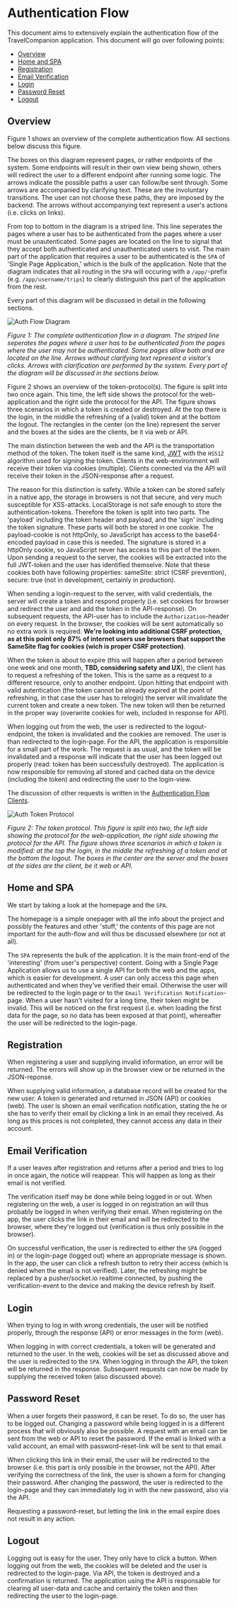 # Authentication Flow

This document aims to extensively explain the authentication flow of the TravelCompanion application. This document will go over following points:

* [Overview](https://github.com/iw-dbti-2016/travel-companion-web/blob/master/docs/flow/auth-flow.md#overview)
* [Home and SPA](https://github.com/iw-dbti-2016/travel-companion-web/blob/master/docs/flow/auth-flow.md#home-and-spa)
* [Registration](https://github.com/iw-dbti-2016/travel-companion-web/blob/master/docs/flow/auth-flow.md#registration)
* [Email Verification](https://github.com/iw-dbti-2016/travel-companion-web/blob/master/docs/flow/auth-flow.md#email-verification)
* [Login](https://github.com/iw-dbti-2016/travel-companion-web/blob/master/docs/flow/auth-flow.md#login)
* [Password Reset](https://github.com/iw-dbti-2016/travel-companion-web/blob/master/docs/flow/auth-flow.md#password-reset)
* [Logout](https://github.com/iw-dbti-2016/travel-companion-web/blob/master/docs/flow/auth-flow.md#logout)

## Overview

Figure 1 shows an overview of the complete authentication flow. All sections below discuss this figure.

The boxes on this diagram represent pages, or rather endpoints of the system. Some endpoints will result in their own view being shown, others will redirect the user to a different endpoint after running some logic. The arrows indicate the possible paths a user can follow/be sent through. Some arrows are accompanied by clarifying text. These are the involuntary transitions. The user can not choose these paths, they are imposed by the backend. The arrows without accompanying text represent a user's actions (i.e. clicks on links).

From top to bottom in the diagram is a striped line. This line seperates the pages where a user has to be authenticated from the pages where a user must be unautenticated. Some pages are located on the line to signal that they accept both authenticated and unauthenticated users to visit. The main part of the application that requires a user to be authenticated is the `SPA` of 'Single Page Application,' which is the bulk of the application. Note that the diagram indicates that all routing in the `SPA` will occuring with a `/app/`-prefix (e.g. `/app/username/trips`) to clearly distinguish this part of the application from the rest.

Every part of this diagram will be discussed in detail in the following sections.

![Auth Flow Diagram](./../resources/diagrams/authentication-flow-diagram.png)

*Figure 1: The complete authentication flow in a diagram. The striped line seperates the pages where a user has to be authenticated from the pages where the user may not be authenticated. Some pages allow both and are located on the line. Arrows without clarifying text represent a visitor's clicks. Arrows with clarification are performed by the system. Every part of the diagram will be discussed in the sections below.*

Figure 2 shows an overview of the token-protocol(s). The figure is split into two once again. This time, the left side shows the protocol for the web-application and the right side the protocol for the API. The figure shows three scenarios in which a token is created or destroyed. At the top there is the login, in the middle the refreshing of a (valid) token and at the bottom the logout. The rectangles in the center (on the line) represent the server and the boxes at the sides are the clients, be it via web or API.

The main distinction between the web and the API is the transportation method of the token. The token itself is the same kind, [JWT](https://jwt.io/) with the `HS512` algorithm used for signing the token. Clients in the web-environment will receive their token via cookies (multiple). Clients connected via the API will receive their token in the JSON-response after a request.

The reason for this distinction is safety. While a token can be stored safely in a native app, the storage in browsers is not that secure, and very much susceptible for XSS-attacks. LocalStorage is not safe enough to store the authentication-tokens. Therefore the token is split into two parts. The 'payload' including the token header and payload, and the 'sign' including the token signature. These parts will both be stored in one cookie. The payload-cookie is not httpOnly, so JavaScript has access to the base64-encoded payload in case this is needed. The signature is stored in a httpOnly cookie, so JavaScript never has access to this part of the token. Upon sending a request to the server, the cookies will be extracted into the full JWT-token and the user has identified themselve. Note that these cookies both have following properties: sameSite: strict (CSRF prevention), secure: true (not in development, certainly in production).

When sending a login-request to the server, with valid credentials, the server will create a token and respond properly (i.e. set cookies for browser and redirect the user and add the token in the API-response). On subsequent requests, the API-user has to include the `Authorization`-header on every request. In the browser, the cookies will be sent automatically so no extra work is required. **We're looking into additional CSRF protection, as at this point only 87% of internet users use browsers that support the SameSite flag for cookies (wich is proper CSRF protection)**.

When the token is about to expire (this will happen after a period between one week and one month, **TBD, considering safety and UX**), the client has to request a refreshing of the token. This is the same as a request to a different resource, only to another endpoint. Upon hitting that endpoint with valid autentication (the token cannot be already expired at the point of refreshing, in that case the user has to relogin) the server will invalidate the current token and create a new token. The new token will then be returned in the proper way (overwrite cookies for web, included in response for API).

When logging out from the web, the user is redirected to the logout-endpoint, the token is invalidated and the cookies are removed. The user is than redirected to the login-page. For the API, the application is responsible for a small part of the work. The request is as usual, and the token will be invalidated and a response will indicate that the user has been logged out properly (read: token has been successfully destroyed). The application is now responsible for removing all stored and cached data on the device (including the token) and redirecting the user to the login-view.

The discussion of other requests is written in the [Authentication Flow Clients](./auth-flow-clients.md).


![Auth Token Protocol](./../resources/diagrams/authentication-token-protocol-diagram.png)

*Figure 2: The token protocol. This figure is split into two, the left side showing the protocol for the web-application, the right side showing the protocol for the API. The figure shows three scenarios in which a token is modified: at the top the login, in the middle the refreshing of a token and at the bottom the logout. The boxes in the center are the server and the boxes at the sides are the client, be it web or API.*

## Home and SPA

We start by taking a look at the homepage and the `SPA`.

The homepage is a simple onepager with all the info about the project and possibly the features and other 'stuff,' the contents of this page are not important for the auth-flow and will thus be discussed elsewhere (or not at all).

The `SPA` represents the bulk of the application. It is the main front-end of the 'interesting' (from user's perspective) content. Going with a Single Page Application allows us to use a single API for both the web and the apps, which is easier for development. A user can only access this page when authenticated and when they've verified their email. Otherwise the user will be redirected to the login page or to the `Email Verification Notification`-page. When a user hasn't visited for a long time, their token might be invalid. This will be noticed on the first request (i.e. when loading the first data for the page, so no data has been exposed at that point), whereafter the user will be redirected to the login-page.

## Registration

When registering a user and supplying invalid information, an error will be returned. The errors will show up in the browser view or be returned in the JSON-reponse.

When supplying valid information, a database record will be created for the new user. A token is generated and returned in JSON (API) or cookies (web). The user is shown an email verification notification, stating the he or she has to verify their email by clicking a link in an email they received. As long as this proces is not completed, they cannot access any data in their account.

## Email Verification

If a user leaves after registration and returns after a period and tries to log in once again, the notice will reappear. This will happen as long as their email is not verified.

The verification itself may be done while being logged in or out. When registering on the web, a user is logged in on registration an will thus probably be logged in when verifying their email. When registering on the app, the user clicks the link in their email and will be redirected to the browser, where they're logged out (verification is thus only possible in the browser).

On successful verification, the user is redirected to either the `SPA` (logged in) or the login-page (logged out) where an appropriate message is shown. In the app, the user can click a refresh button to retry their access (which is denied when the email is not verified). Later, the refreshing might be replaced by a pusher/socket.io realtime connected, by pushing the verification-event to the device and making the device refresh by itself.

## Login

When trying to log in with wrong credentials, the user will be notified properly, through the response (API) or error messages in the form (web).

When logging in with correct credentials, a token will be generated and returned to the user. In the web, cookies will be set as discussed above and the user is redirected to the `SPA`. When logging in through the API, the token will be returned in the response. Subsequent requests can now be made by supplying the received token (also discussed above).

## Password Reset

When a user forgets their password, it can be reset. To do so, the user has to be logged out. Changing a password while being logged in is a different process that will obviously also be possible. A request with an email can be sent from the web or API to reset the password. If the email is linked with a valid account, an email with password-reset-link will be sent to that email.

When clicking this link in their email, the user will be redirected to the browser (i.e. this part is only possible in the browser, not the API). After verifying the correctness of the link, the user is shown a form for changing their password. After changing the password, the user is redirected to the login-page and they can immediately log in with the new password, also via the API.

Requesting a password-reset, but letting the link in the email expire does not result in any action.

## Logout

Logging out is easy for the user. They only have to click a button. When logging out from the web, the cookies will be deleted and the user is redirected to the login-page. Via API, the token is destroyed and a confirmation is returned. The application using the API is responsable for clearing all user-data and cache and certainly the token and then redirecting the user to the login-page.
